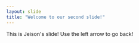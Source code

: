 ```yaml
---
layout: slide
title: "Welcome to our second slide!"
---
```

This is Jeison's slide!
Use the left arrow to go back!